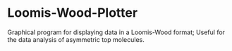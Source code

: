 # Loomis-Wood-Plotter
Graphical program for displaying data in a Loomis-Wood format; Useful for the data analysis of asymmetric top molecules.
